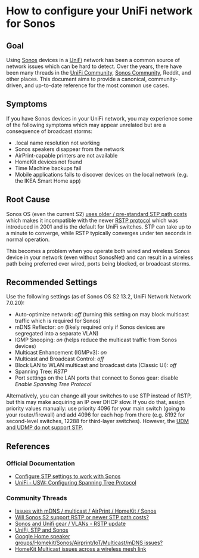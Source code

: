 # How to configure your UniFi network for Sonos

## Goal

Using [Sonos](http://www.sonos.com) devices in a [UniFi](https://www.ui.com/consoles/) network has been a common source of network issues which can be hard to detect. Over the years, there have been many threads in the [UniFi Community](https://community.ui.com), [Sonos Community](https://en.community.sonos.com), Reddit, and other places. This document aims to provide a canonical, community-driven, and up-to-date reference for the most common use cases.

## Symptoms

If you have Sonos devices in your UniFi network, you may experience some of the following symptoms which may appear unrelated but are a consequence of broadcast storms:

- .local name resolution not working
- Sonos speakers disappear from the network
- AirPrint-capable printers are not available
- HomeKit devices not found
- Time Machine backups fail
- Mobile applications fails to discover devices on the local network (e.g. the IKEA Smart Home app)

## Root Cause

Sonos OS (even the current S2) [uses older / pre-standard STP path costs](https://en.community.sonos.com/advanced-setups-229000/will-sonos-s2-support-rstp-or-newer-stp-path-costs-6841084) which makes it incompatible with the newer [RSTP protocol](https://en.wikipedia.org/wiki/Spanning_Tree_Protocol#Rapid_Spanning_Tree_Protocol) which was introduced in 2001 and is the default for UniFi switches. STP can take up to a minute to converge, while RSTP typically converges under ten seconds in normal operation.

This becomes a problem when you operate both wired and wireless Sonos device in your network (even without SonosNet) and can result in a wireless path being preferred over wired, ports being blocked, or broadcast storms.

## Recommended Settings

Use the following settings (as of Sonos OS S2 13.2, UniFi Network Network 7.0.20):

- Auto-optimize network: _off_ (turning this setting on may block multicast traffic which is required for Sonos)
- mDNS Reflector: _on_ (likely required only if Sonos devices are segregated into a separate VLAN)
- IGMP Snooping: _on_ (helps reduce the multicast traffic from Sonos devices)
- Multicast Enhancement (IGMPv3): _on_
- Multicast and Broadcast Control: _off_
- Block LAN to WLAN multicast and broadcast data (Classic UI): _off_
- Spanning Tree: _RSTP_
- Port settings on the LAN ports that connect to Sonos gear: disable _Enable Spanning Tree Protocol_

Alternatively, you can change all your switches to use STP instead of RSTP, but this may make acquiring an IP over DHCP slow. If you do that, assign priority values manually: use priority 4096 for your main switch (going to your router/firewall) and add 4096 for each hop from there (e.g. 8192 for second-level switches, 12288 for third-layer switches). However, the [UDM and UDMP do not support STP](https://community.ui.com/questions/UDM-Pro-Ability-to-Toggle-from-RTSP-to-STP/45c8751b-2611-4e78-a779-6846b2dbb9a2).

## References

### Official Documentation
- [Configure STP settings to work with Sonos](https://support.sonos.com/s/article/2118?language=en_US)
- [UniFi - USW: Configuring Spanning Tree Protocol](https://help.ui.com/hc/en-us/articles/360006836773-UniFi-USW-Configuring-Spanning-Tree-Protocol)

### Community Threads
- [Issues with mDNS / multicast / AirPrint / HomeKit / Sonos](https://community.ui.com/questions/Issues-with-mDNS-multicast-AirPrint-HomeKit-Sonos/3d103b00-f1fa-40e0-8c49-ec0a0121e93c)
- [Will Sonos S2 support RSTP or newer STP path costs?](https://en.community.sonos.com/advanced-setups-229000/will-sonos-s2-support-rstp-or-newer-stp-path-costs-6841084)
- [Sonos and Unifi gear / VLANs - RSTP update](https://en.community.sonos.com/advanced-setups-229000/sonos-and-unifi-gear-vlans-rstp-update-6830571)
- [UniFi, STP and Sonos](https://community.ui.com/questions/UniFi-STP-and-Sonos/7f72d9cf-6511-42f6-b6bc-d9b5efb7cb19)
- [Google Home speaker groups/Homekit/Sonos/Airprint/IoT/Multicast/mDNS issues?](https://community.ui.com/questions/Google-Home-speaker-groups-Homekit-Sonos-Airprint-IoT-Multicast-mDNS-issues/294320bd-be6d-4745-b74c-eba70f40958c)
- [HomeKit Multicast issues across a wireless mesh link](https://community.ui.com/questions/HomeKit-Multicast-issues-across-a-wireless-mesh-link/106e0fca-b10a-42b5-9100-4848719e8b84)
